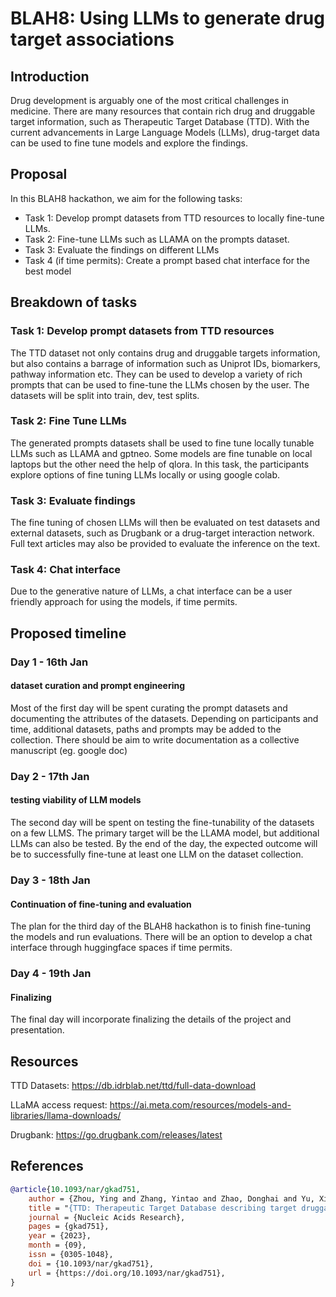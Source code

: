 # BLAH8: Using LLMs to generate drug target associations

## Introduction
Drug development is arguably one of the most critical challenges in medicine. There are many resources that contain rich drug and druggable target information, such as Therapeutic Target Database (TTD). With the current advancements in Large Language Models (LLMs), drug-target data can be used to fine tune models and explore the findings.

## Proposal
In this BLAH8 hackathon, we aim for the following tasks:

* Task 1: Develop prompt datasets from TTD resources to locally fine-tune LLMs.
* Task 2: Fine-tune LLMs such as LLAMA on the prompts dataset.
* Task 3: Evaluate the findings on different LLMs
* Task 4 (if time permits): Create a prompt based chat interface for the best model 

## Breakdown of tasks

### Task 1: Develop prompt datasets from TTD resources
The TTD dataset not only contains drug and druggable targets information, but also contains a barrage of information such as Uniprot IDs, biomarkers, pathway information etc. They can be used to develop a variety of rich prompts that can be used to fine-tune the LLMs chosen by the user. The datasets will be split into train, dev, test splits.

### Task 2: Fine Tune LLMs
The generated prompts datasets shall be used to fine tune locally tunable LLMs such as LLAMA and gptneo. Some models are fine tunable on local laptops but the other need the help of qlora. In this task, the participants explore options of fine tuning LLMs locally or using google colab.

### Task 3: Evaluate findings
The fine tuning of chosen LLMs will then be evaluated on test datasets and external datasets, such as Drugbank or a drug-target interaction network. Full text articles may also be provided to evaluate the inference on the text.

### Task 4: Chat interface
Due to the generative nature of LLMs, a chat interface can be a user friendly approach for using the models, if time permits.

## Proposed timeline

### Day 1 - 16th Jan
#### dataset curation and prompt engineering 
Most of the first day will be spent curating the prompt datasets and documenting the attributes of the datasets. Depending on participants and time, additional datasets, paths and prompts may be added to the collection. There should be aim to write documentation as a collective manuscript (eg. google doc)

### Day 2 - 17th Jan
#### testing viability of LLM models
The second day will be spent on testing the fine-tunability of the datasets on a few LLMS. The primary target will be the LLAMA model, but additional LLMs can also be tested. By the end of the day, the expected outcome will be to successfully fine-tune at least one LLM on the dataset collection.

### Day 3 - 18th Jan
#### Continuation of fine-tuning and evaluation
The plan for the third day of the BLAH8 hackathon is to finish fine-tuning the models and run evaluations. There will be an option to develop a chat interface through huggingface spaces if time permits.

### Day 4 - 19th Jan
#### Finalizing
The final day will incorporate finalizing the details of the project and presentation.


## Resources

TTD Datasets: https://db.idrblab.net/ttd/full-data-download

LLaMA access request: https://ai.meta.com/resources/models-and-libraries/llama-downloads/

Drugbank: https://go.drugbank.com/releases/latest



## References

```bibtex
@article{10.1093/nar/gkad751,
    author = {Zhou, Ying and Zhang, Yintao and Zhao, Donghai and Yu, Xinyuan and Shen, Xinyi and Zhou, Yuan and Wang, Shanshan and Qiu, Yunqing and Chen, Yuzong and Zhu, Feng},
    title = "{TTD: Therapeutic Target Database describing target druggability information}",
    journal = {Nucleic Acids Research},
    pages = {gkad751},
    year = {2023},
    month = {09},
    issn = {0305-1048},
    doi = {10.1093/nar/gkad751},
    url = {https://doi.org/10.1093/nar/gkad751},
}
```

